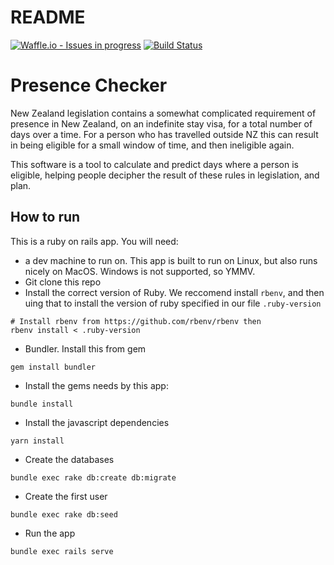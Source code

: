 # README

[![Waffle.io - Issues in progress](https://badge.waffle.io/ServiceInnovationLab/PresenceChecker.png?label=in%20progress&title=In%20Progress)](http://waffle.io/ServiceInnovationLab/PresenceChecker)
[![Build Status](https://travis-ci.org/ServiceInnovationLab/PresenceChecker.svg?branch=master)](https://travis-ci.org/ServiceInnovationLab/PresenceChecker)

# Presence Checker

New Zealand legislation contains a somewhat complicated requirement of presence in New Zealand, on an indefinite stay visa, for a total number of days over a time. For a person who has travelled outside NZ this can result in being eligible for a small window of time, and then ineligible again.

This software is a tool to calculate and predict days where a person is eligible, helping people decipher the result of these rules in legislation, and plan.

## How to run

This is a ruby on rails app. You will need:
* a dev machine to run on. This app is built to run on Linux, but also runs nicely on MacOS. Windows is not supported, so YMMV.
* Git clone this repo
* Install the correct version of Ruby. We reccomend install `rbenv`, and then uing that to install the version of ruby specified in our file `.ruby-version`
```
# Install rbenv from https://github.com/rbenv/rbenv then
rbenv install < .ruby-version
```

* Bundler. Install this from gem
```
gem install bundler
```

* Install the gems needs by this app:
```
bundle install
```
* Install the javascript dependencies
```
yarn install
```
* Create the databases
```
bundle exec rake db:create db:migrate
```
* Create the first user
```
bundle exec rake db:seed
```
* Run the app
```
bundle exec rails serve
```
